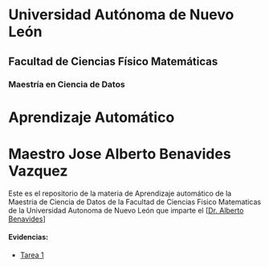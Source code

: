 # Universidad Autónoma de Nuevo León
## Facultad de Ciencias Físico Matemáticas 
### Maestría en Ciencia de Datos

# Aprendizaje Automático
# Maestro Jose Alberto Benavides Vazquez

Este es el repositorio de la materia de Aprendizaje automático de la Maestria de Ciencia de Datos de la Facultad de Ciencias Fisico Matematicas de la Universidad Autonoma de Nuevo León que imparte el [[Dr. Alberto Benavides](https://github.com/albertobenavides)]

#### Evidencias:
- [Tarea 1](/Tarea1/tarea1.py)